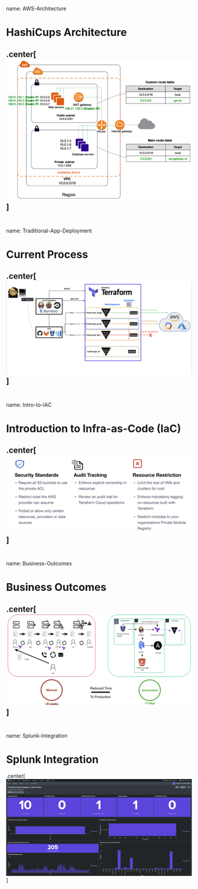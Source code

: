 name: AWS-Architecture
# HashiCups Architecture
.center[![:scale 65%](images/aws-diagram.png)]
<br><br>
---
name: Traditional-App-Deployment
# Current Process
.center[![:scale 100%](images/after.png)]
<br><br>
---
name: Intro-to-IAC
# Introduction to Infra-as-Code (IaC)
.center[![:scale 100%](images/policy.png)]
<br><br>
---
name: Business-Outcomes
# Business Outcomes
.center[![:scale 100%](images/result.png)]
<br><br>
---
name: Splunk-Integration
# Splunk Integration
.center[![:scale 100%](images/splunk.png)]
<br><br>


